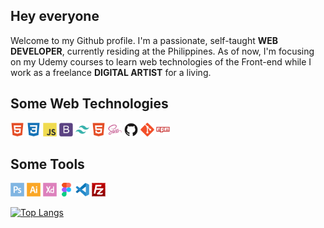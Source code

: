 ## **Hey everyone**

Welcome to my Github profile. I'm a passionate, self-taught **WEB DEVELOPER**, currently residing at the Philippines. As of now, I'm focusing on my Udemy courses to learn web technologies of the Front-end while I work as a freelance **DIGITAL ARTIST** for a living.

## Some Web Technologies

<img width="22px" src="html5-plain.svg"> <img width="22px" src="css3-plain.svg"> <img width="22px" src="javascript-original.svg"> <img width="22px" src="bootstrap-plain.svg"> <img width="22px" src="tailwindcss-plain.svg"> <img width="22px" src="html5-plain.svg"> <img width="22px" src="sass-original.svg"> <img width="22px" src="github-original.svg"> <img width="22px" src="git-original.svg"> <img width="22px" src="npm-original-wordmark.svg">

## Some Tools

<img width="22px" src="photoshop-plain.svg"> <img width="22px" src="illustrator-plain.svg"> <img width="22px" src="xd-plain.svg"> <img width="22px" src="figma-original.svg"> <img width="22px" src="vscode-original.svg"> <img width="22px" src="filezilla-plain.svg">

[![Top Langs](https://github-readme-stats.vercel.app/api/top-langs/?username=kennyestrellaworks&langs_count=8)](https://github.com/kennyestrellaworks/github-readme-stats)